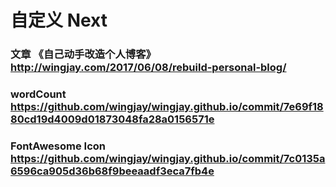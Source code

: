 # 自定义 Next 

### 文章 《自己动手改造个人博客》http://wingjay.com/2017/06/08/rebuild-personal-blog/

### wordCount https://github.com/wingjay/wingjay.github.io/commit/7e69f1880cd19d4009d01873048fa28a0156571e

### FontAwesome Icon https://github.com/wingjay/wingjay.github.io/commit/7c0135a6596ca905d36b68f9beeaadf3eca7fb4e
